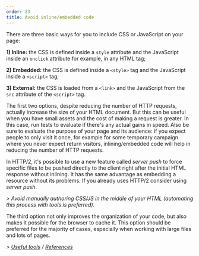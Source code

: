 ```yaml
---
order: 23
title: Avoid inline/embedded code
---
```


There are three basic ways for you to include CSS or JavaScript on your page:

**1) Inline:** the CSS is defined inside a `style` attribute and the JavaScript inside an `onclick` attribute for example, in any HTML tag;

**2) Embedded:** the CSS is defined inside a `<style>` tag and the JavaScript inside a `<script>` tag;

**3) External:** the CSS is loaded from a `<link>` and the JavaScript from the `src` attribute of the `<script>` tag.

The first two options, despite reducing the number of HTTP requests, actually increase the size of your HTML document. But this can be useful when you have small assets and the cost of making a request is greater. In this case, run tests to evaluate if there's any actual gains in speed. Also be sure to evaluate the purpose of your page and its audience: if you expect people to only visit it once, for example for some temporary campaign where you never expect return visitors, inlining/embedded code will help in reducing the number of HTTP requests.

In HTTP/2, it's possible to use a new feature called *server push* to force specific files to be pushed directly to the client right after the initial HTML response without inlining. It has the same advantage as embedding a resource without its problems. If you already uses HTTP/2 consider using *server push*.

*> Avoid manually authoring CSS/JS in the middle of your HTML (automating this process with tools is preferred).*

The third option not only improves the organization of your code, but also makes it possible for the browser to cache it. This option should be preferred for the majority of cases, especially when working with large files and lots of pages.

*> [Useful tools](https://github.com/zenorocha/browser-diet/wiki/Tools#wiki-avoid-inlineembedded-code) / [References](https://github.com/zenorocha/browser-diet/wiki/References#avoid-inlineembedded-code)*

